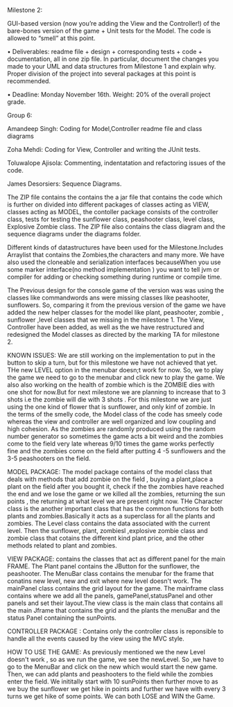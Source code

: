 
Milestone 2:

GUI-based version (now you’re adding the View and the Controller!) of the
bare-bones version of the game + Unit tests for the Model. The code is allowed to
“smell” at this point.

• Deliverables: readme file + design + corresponding tests + code + documentation,
all in one zip file. In particular, document the changes you made to your UML and
data structures from Milestone 1 and explain why. Proper division of the project
into several packages at this point is recommended.

• Deadline: Monday November 16th. Weight: 20% of the overall project grade. 

Group 6:

Amandeep Singh: Coding for Model,Controller readme file and class diagrams

Zoha Mehdi: Coding for View, Controller and writing the JUnit tests.

Toluwalope Ajisola: Commenting, indentatation and refactoring issues of the code.

James Desorsiers: Sequence Diagrams.

The ZIP file contains the contains the a jar file that contains the code which is further on divided into different packages of 
classes acting as VIEW, classes acting as MODEL, the contoller package consists of the controller class, tests for testing the sunflower
class, peashooter class, level class, Explosive Zombie class. The ZIP file also contains the class diagram and the sequence diagrams under the 
diagrams folder.

Different kinds of datastructures have been used for the Milestone.Includes Arraylist that contains the Zombies,the characters and many more.
We have also used the cloneable and serialization interfaces becauseWhen you use some marker interface(no method implementation ) you want to tell jvm or compiler for adding or checking something during runtime or compile time.

The Previous design for the console game of the version was was using the classes like commandwords ans were missing classes like peashooter, sunflowers.
So, comparing it from the previous version of the game we have added the new helper classes for the model like plant, peashooter, zombie , sunflower ,level classes that we missing in the milestone 1.
The View, Controller have been added, as well as the we have restructured and redesigned the Model classes as directed by the marking TA for milestone 2.


KNOWN ISSUES: We are still working on the implementation to put in the button to skip a turn, but for this milestone we have not achieved that yet. THe new LEVEL option in the menubar doesn;t work for now. So, we to play the game we need to go to the menubar and click new to play the game. We also also working on the health of zombie which is the ZOMBIE dies with one shot for now.But for next milestone we are planning to increase that to 3 shots i.e the zombie will die with 3 shots . For this milestone we are just using the one kind of flower that is sunflower, and only kinf of zombie. In the terms of the smelly code, the Model class of the code has smeely code whereas the view and controller are well organized and low coupling and high cohesion. As the zombies are randomly produced using the random number generator so sometimes the game acts a bit weird and the zombies come to the field very late  whereas 9/10 times the game works perfectly fine and the zombies come on the field after putting 4 -5 sunflowers and the 3-5 peashooters  on the field.

MODEL PACKAGE: The model  package contains of the model class that deals with methods that add zombie on the field , buying a plant,place a plant on the field after you bought it, check if the the zombies have reached the end and we lose the game or we killed all the zombies, returning the sun points , the returning at what level we are present right now. THe Character class is the another important class that has the common functions for both plants and zombies.Basically it acts as a superclass for all the plants and zombies. The Level class contains the data associated with the current level. Then the sunflower, plant, zombiesl ,explosive zombie class and zombie class that cotains the different kind plant price, and the other methods related to plant and zombies.

VIEW PACKAGE: contains the classes that act as different panel for the main FRAME. The Plant panel contains the JButton for the sunflower, the peashooter. The MenuBar class contains the menubar for the frame that conatins new level, new and exit where new level doesn't work. The mainPanel class contains the grid layout for the game. The mainframe class contains where we add all the panels, gamePanel,statusPanel and other panels and set their layout.The view class is the main class that contains all the main Jframe that contains the grid and the plants the menuBar and the status Panel containing the sunPoints.

CONTROLLER PACKAGE : Contains only the controller class is reponsible to handle all the events  caused by the view using the MVC style.

HOW TO USE THE GAME: As previously mentioned we the new Level doesn't work , so as we run the game, we see the newLevel. So ,we have to go to the MenuBar and click on the new which would start the new game. Then, we can add plants and peashooters to the field while the zombies enter the field. We inititally start with 10 sunPoints then further move to as we buy the sunflower we get hike in points and 
further we have with every 3 turns we get hike of some points. We can both LOSE and WIN the Game.


